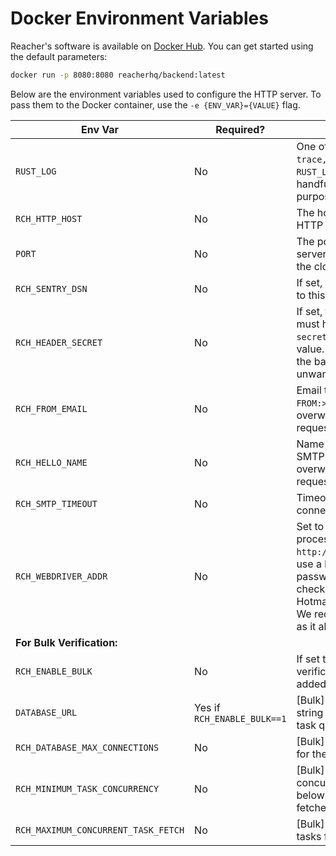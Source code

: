 # Docker Environment Variables

Reacher's software is available on [Docker Hub](https://hub.docker.com/r/reacherhq/backend/tags). You can get started using the default parameters:

```bash
docker run -p 8080:8080 reacherhq/backend:latest
```

Below are the environment variables used to configure the HTTP server. To pass them to the Docker container, use the `-e {ENV_VAR}={VALUE}` flag.

<table><thead><tr><th width="220">Env Var</th><th width="107">Required?</th><th width="264">Description</th><th>Default</th></tr></thead><tbody><tr><td><code>RUST_LOG</code></td><td>No</td><td>One of <code>trace,debug,warn,error,info</code>. <code>RUST_LOG=debug</code> is very handful for debugging purposes.</td><td><code>info</code></td></tr><tr><td><code>RCH_HTTP_HOST</code></td><td>No</td><td>The host name to bind the HTTP server to.</td><td><code>0.0.0.0</code></td></tr><tr><td><code>PORT</code></td><td>No</td><td>The port to bind the HTTP server to, often populated by the cloud provider.</td><td><code>8080</code></td></tr><tr><td><code>RCH_SENTRY_DSN</code></td><td>No</td><td>If set, bug reports will be sent to this <a href="https://sentry.io">Sentry</a> DSN.</td><td>not defined</td></tr><tr><td><code>RCH_HEADER_SECRET</code></td><td>No</td><td>If set, then all HTTP requests must have the <code>x-reacher-secret</code> header set to this value. This is used to protect the backend against public unwanted HTTP requests.</td><td>undefined</td></tr><tr><td><code>RCH_FROM_EMAIL</code></td><td>No</td><td>Email to use in the <code>&#x3C;MAIL FROM:></code> SMTP step. Can be overwritten by each API request's <code>from_email</code> field.</td><td><a href="mailto:reacher.email@gmail.com">reacher.email@gmail.com</a></td></tr><tr><td><code>RCH_HELLO_NAME</code></td><td>No</td><td>Name to use in the <code>&#x3C;EHLO></code> SMTP step. Can be overwritten by each API request's <code>hello_name</code> field.</td><td>gmail.com</td></tr><tr><td><code>RCH_SMTP_TIMEOUT</code></td><td>No</td><td>Timeout for each SMTP connection.</td><td>45s</td></tr><tr><td><code>RCH_WEBDRIVER_ADDR</code></td><td>No</td><td>Set to a running WebDriver process endpoint (e.g. <code>http://localhost:9515</code>) to use a headless navigator to password recovery pages to check Yahoo and Hotmail/Outlook addresses. We recommend <code>chromedriver</code> as it allows parallel requests.</td><td><code>http://localhost:9515</code></td></tr><tr><td><strong>For Bulk Verification:</strong></td><td></td><td></td><td></td></tr><tr><td><code>RCH_ENABLE_BULK</code></td><td>No</td><td>If set to <code>1</code>, then bulk verification endpoints will be added to the backend.</td><td>0</td></tr><tr><td><code>DATABASE_URL</code></td><td>Yes if <code>RCH_ENABLE_BULK==1</code></td><td>[Bulk] Database connection string for storing results and task queue</td><td>not defined</td></tr><tr><td><code>RCH_DATABASE_MAX_CONNECTIONS</code></td><td>No</td><td>[Bulk] Connections created for the database pool</td><td>5</td></tr><tr><td><code>RCH_MINIMUM_TASK_CONCURRENCY</code></td><td>No</td><td>[Bulk] Minimum number of concurrent running tasks below which more tasks are fetched</td><td>10</td></tr><tr><td><code>RCH_MAXIMUM_CONCURRENT_TASK_FETCH</code></td><td>No</td><td>[Bulk] Maximum number of tasks fetched at once</td><td>20</td></tr></tbody></table>
